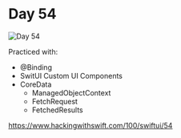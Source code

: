 # Day 54

![Day 54](Screenshot/day54.gif)

Practiced with:
- @Binding
- SwitUI Custom UI Components
- CoreData
  - ManagedObjectContext
  - FetchRequest
  - FetchedResults

https://www.hackingwithswift.com/100/swiftui/54